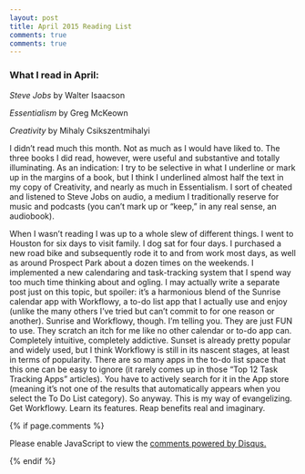 ```yaml
---
layout: post
title: April 2015 Reading List
comments: true
comments: true
---
```


<h3>What I read in April:</h3>

<em>Steve Jobs</em> by Walter Isaacson

<em>Essentialism</em> by Greg McKeown

<em>Creativity</em> by Mihaly Csikszentmihalyi

I didn’t read much this month. Not as much as I would have liked to. The three books I did read, however, were useful and substantive and totally illuminating. As an indication: I try to be selective in what I underline or mark up in the margins of a book, but I think I underlined almost half the text in my copy of Creativity, and nearly as much in Essentialism. I sort of cheated and listened to Steve Jobs on audio, a medium I traditionally reserve for music and podcasts (you can’t mark up or “keep,” in any real sense, an audiobook).

When I wasn’t reading I was up to a whole slew of different things. I went to Houston for six days to visit family. I dog sat for four days. I purchased a new road bike and subsequently rode it to and from work most days, as well as around Prospect Park about a dozen times on the weekends. I implemented a new calendaring and task-tracking system that I spend way too much time thinking about and ogling. I may actually write a separate post just on this topic, but spoiler: it’s a harmonious blend of the Sunrise calendar app with Workflowy, a to-do list app that I actually use and enjoy (unlike the many others I’ve tried but can’t commit to for one reason or another). Sunrise and Workflowy, though. I’m telling you. They are just FUN to use. They scratch an itch for me like no other calendar or to-do app can. Completely intuitive, completely addictive. Sunset is already pretty popular and widely used, but I think Workflowy is still in its nascent stages, at least in terms of popularity. There are so many apps in the to-do list space that this one can be easy to ignore (it rarely comes up in those “Top 12 Task Tracking Apps” articles). You have to actively search for it in the App store (meaning it’s not one of the results that automatically appears when you select the To Do List category). So anyway. This is my way of evangelizing. Get Workflowy. Learn its features. Reap benefits real and imaginary.

{% if page.comments %}
    
<div id="disqus_thread"></div>
<script>

/**
*  RECOMMENDED CONFIGURATION VARIABLES: EDIT AND UNCOMMENT THE SECTION BELOW TO INSERT DYNAMIC VALUES FROM YOUR PLATFORM OR CMS.
*  LEARN WHY DEFINING THESE VARIABLES IS IMPORTANT: https://disqus.com/admin/universalcode/#configuration-variables*/
/*
var disqus_config = function () {
this.page.url = PAGE_URL;  // Replace PAGE_URL with your page's canonical URL variable
this.page.identifier = PAGE_IDENTIFIER; // Replace PAGE_IDENTIFIER with your page's unique identifier variable
};
*/
(function() { // DON'T EDIT BELOW THIS LINE
var d = document, s = d.createElement('script');
s.src = '//sbro.disqus.com/embed.js';
s.setAttribute('data-timestamp', +new Date());
(d.head || d.body).appendChild(s);
})();
</script>
<noscript>Please enable JavaScript to view the <a href="https://disqus.com/?ref_noscript">comments powered by Disqus.</a></noscript>
                                

{% endif %}

</div>